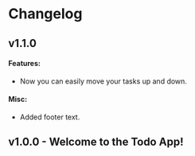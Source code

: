 # Changelog

## v1.1.0
#### Features:
- Now you can easily move your tasks up and down.
#### Misc:
- Added footer text.

## v1.0.0 - Welcome to the Todo App!